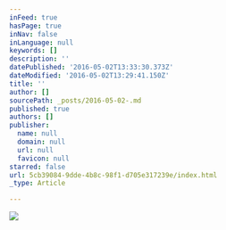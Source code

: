 ```yaml
---
inFeed: true
hasPage: true
inNav: false
inLanguage: null
keywords: []
description: ''
datePublished: '2016-05-02T13:33:30.373Z'
dateModified: '2016-05-02T13:29:41.150Z'
title: ''
author: []
sourcePath: _posts/2016-05-02-.md
published: true
authors: []
publisher:
  name: null
  domain: null
  url: null
  favicon: null
starred: false
url: 5cb39084-9dde-4b8c-98f1-d705e317239e/index.html
_type: Article

---
```

![](https://the-grid-user-content.s3-us-west-2.amazonaws.com/147ffee0-7584-4f1a-a4fe-bd6753aff3a4.png)